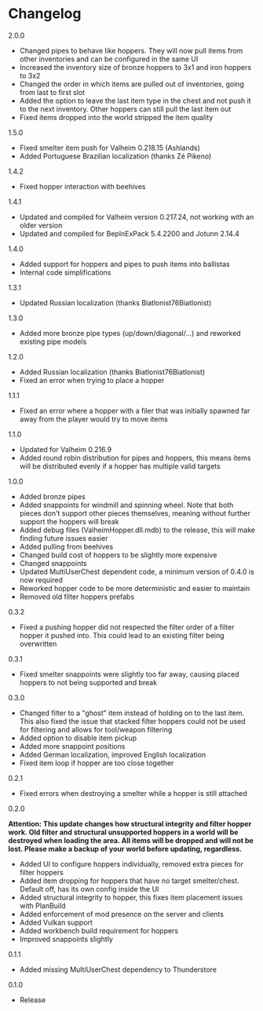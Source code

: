 # Changelog

2.0.0
- Changed pipes to behave like hoppers. They will now pull items from other inventories and can be configured in the same UI
- Increased the inventory size of bronze hoppers to 3x1 and iron hoppers to 3x2
- Changed the order in which items are pulled out of inventories, going from last to first slot
- Added the option to leave the last item type in the chest and not push it to the next inventory. Other hoppers can still pull the last item out
- Fixed items dropped into the world stripped the item quality

1.5.0
- Fixed smelter item push for Valheim 0.218.15 (Ashlands)
- Added Portuguese Brazilian localization (thanks Zé Pikeno)

1.4.2
- Fixed hopper interaction with beehives

1.4.1
- Updated and compiled for Valheim version 0.217.24, not working with an older version
- Updated and compiled for BepInExPack 5.4.2200 and Jotunn 2.14.4

1.4.0
- Added support for hoppers and pipes to push items into ballistas
- Internal code simplifications

1.3.1
- Updated Russian localization (thanks Biatlonist76Biatlonist)

1.3.0
- Added more bronze pipe types (up/down/diagonal/...) and reworked existing pipe models

1.2.0
- Added Russian localization (thanks Biatlonist76Biatlonist)
- Fixed an error when trying to place a hopper

1.1.1
- Fixed an error where a hopper with a filer that was initially spawned far away from the player would try to move items

1.1.0
- Updated for Valheim 0.216.9
- Added round robin distribution for pipes and hoppers, this means items will be distributed evenly if a hopper has multiple valid targets

1.0.0
- Added bronze pipes
- Added snappoints for windmill and spinning wheel. Note that both pieces don't support other pieces themselves, meaning without further support the hoppers will break
- Added debug files (ValheimHopper.dll.mdb) to the release, this will make finding future issues easier
- Added pulling from beehives
- Changed build cost of hoppers to be slightly more expensive
- Changed snappoints
- Updated MultiUserChest dependent code, a minimum version of 0.4.0 is now required
- Reworked hopper code to be more deterministic and easier to maintain
- Removed old filter hoppers prefabs

0.3.2
- Fixed a pushing hopper did not respected the filter order of a filter hopper it pushed into. This could lead to an existing filter being overwritten

0.3.1
- Fixed smelter snappoints were slightly too far away, causing placed hoppers to not being supported and break

0.3.0
- Changed filter to a "ghost" item instead of holding on to the last item.
  This also fixed the issue that stacked filter hoppers could not be used for filtering and allows for tool/weapon filtering
- Added option to disable item pickup
- Added more snappoint positions
- Added German localization, improved English localization
- Fixed item loop if hopper are too close together

0.2.1
- Fixed errors when destroying a smelter while a hopper is still attached

0.2.0

**Attention: This update changes how structural integrity and filter hopper work.
Old filter and structural unsupported hoppers in a world will be destroyed when loading the area.
All items will be dropped and will not be lost. Please make a backup of your world before updating, regardless.**

- Added UI to configure hoppers individually, removed extra pieces for filter hoppers
- Added item dropping for hoppers that have no target smelter/chest. Default off, has its own config inside the UI
- Added structural integrity to hopper, this fixes item placement issues with PlanBuild
- Added enforcement of mod presence on the server and clients
- Added Vulkan support
- Added workbench build requirement for hoppers
- Improved snappoints slightly

0.1.1
- Added missing MultiUserChest dependency to Thunderstore

0.1.0
- Release
